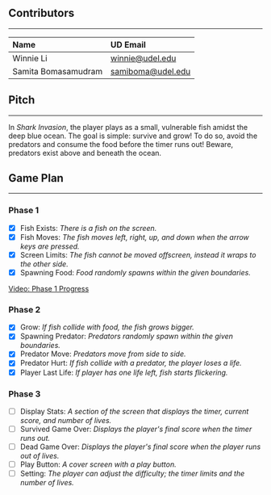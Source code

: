 ## Contributors

---
| Name                  | UD Email               |
|:----------------------|:-----------------------|
| Winnie Li             | winnie@udel.edu        |
| Samita Bomasamudram   | samiboma@udel.edu      |

## Pitch

---
In *Shark Invasion*, the player plays as a small, vulnerable fish amidst the deep 
blue ocean. The goal is simple: survive and grow! To do so, avoid the 
predators and consume the food before the timer runs out! Beware, predators 
exist above and beneath the ocean.

## Game Plan

---
### Phase 1
- [X] Fish Exists: *There is a fish on the screen.*
- [X] Fish Moves: *The fish moves left, right, up, and down when the arrow keys
are pressed.*
- [X] Screen Limits: *The fish cannot be moved offscreen, instead it wraps to the 
other side.*
- [X] Spawning Food: *Food randomly spawns within the given boundaries.*

[Video: Phase 1 Progress](https://youtu.be/xGT1E1P8qBs)

### Phase 2
- [X] Grow: *If fish collide with food, the fish grows bigger.*
- [X] Spawning Predator: *Predators randomly spawn within the given boundaries.*
- [X] Predator Move: *Predators move from side to side.*
- [X] Predator Hurt: *If fish collide with a predator, the player loses a life.* 
- [X] Player Last Life: *If player has one life left, fish starts flickering.*

### Phase 3
- [ ] Display Stats: *A section of the screen that displays the timer, current 
score, and number of lives.*
- [ ] Survived Game Over: *Displays the player's final score when the timer runs 
out.*
- [ ] Dead Game Over: *Displays the player's final score when the player runs 
out of lives.*
- [ ] Play Button: *A cover screen with a play button.*
- [ ] Setting: *The player can adjust the difficulty; the timer limits and the 
number of lives.*